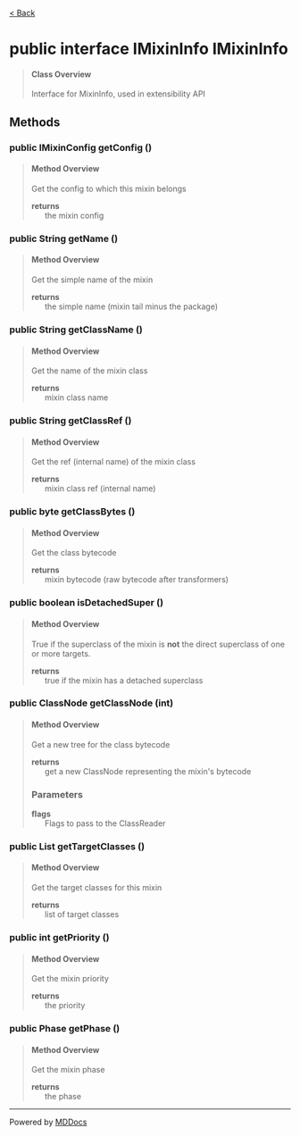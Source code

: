 [< Back](../README.md)
# public interface IMixinInfo IMixinInfo #
>#### Class Overview ####
>Interface for MixinInfo, used in extensibility API
## Methods ##
### public IMixinConfig getConfig () ###
>#### Method Overview ####
>Get the config to which this mixin belongs
>
>**returns**<br />
>&nbsp;&nbsp;&nbsp;&nbsp;&nbsp;&nbsp;the mixin config
>
### public String getName () ###
>#### Method Overview ####
>Get the simple name of the mixin
>
>**returns**<br />
>&nbsp;&nbsp;&nbsp;&nbsp;&nbsp;&nbsp;the simple name (mixin tail minus the package)
>
### public String getClassName () ###
>#### Method Overview ####
>Get the name of the mixin class
>
>**returns**<br />
>&nbsp;&nbsp;&nbsp;&nbsp;&nbsp;&nbsp;mixin class name
>
### public String getClassRef () ###
>#### Method Overview ####
>Get the ref (internal name) of the mixin class
>
>**returns**<br />
>&nbsp;&nbsp;&nbsp;&nbsp;&nbsp;&nbsp;mixin class ref (internal name)
>
### public byte getClassBytes () ###
>#### Method Overview ####
>Get the class bytecode
>
>**returns**<br />
>&nbsp;&nbsp;&nbsp;&nbsp;&nbsp;&nbsp;mixin bytecode (raw bytecode after transformers)
>
### public boolean isDetachedSuper () ###
>#### Method Overview ####
>True if the superclass of the mixin is <b>not</b> the direct superclass
 of one or more targets.
>
>**returns**<br />
>&nbsp;&nbsp;&nbsp;&nbsp;&nbsp;&nbsp;true if the mixin has a detached superclass
>
### public ClassNode getClassNode (int) ###
>#### Method Overview ####
>Get a new tree for the class bytecode
>
>**returns**<br />
>&nbsp;&nbsp;&nbsp;&nbsp;&nbsp;&nbsp;get a new ClassNode representing the mixin's bytecode
>
>### Parameters ###
>**flags**<br />
>&nbsp;&nbsp;&nbsp;&nbsp;&nbsp;&nbsp;Flags to pass to the ClassReader
>
### public List getTargetClasses () ###
>#### Method Overview ####
>Get the target classes for this mixin
>
>**returns**<br />
>&nbsp;&nbsp;&nbsp;&nbsp;&nbsp;&nbsp;list of target classes
>
### public int getPriority () ###
>#### Method Overview ####
>Get the mixin priority
>
>**returns**<br />
>&nbsp;&nbsp;&nbsp;&nbsp;&nbsp;&nbsp;the priority
>
### public Phase getPhase () ###
>#### Method Overview ####
>Get the mixin phase
>
>**returns**<br />
>&nbsp;&nbsp;&nbsp;&nbsp;&nbsp;&nbsp;the phase
>

---
Powered by [MDDocs](https://github.com/VRCube/MDDocs)